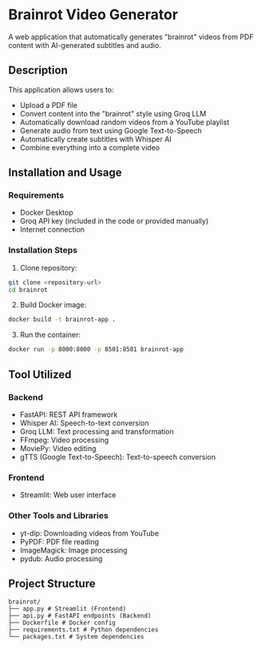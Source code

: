 # Brainrot Video Generator 

A web application that automatically generates "brainrot" videos from PDF content with AI-generated subtitles and audio.

##  Description

This application allows users to:
- Upload a PDF file
- Convert content into the "brainrot" style using Groq LLM
- Automatically download random videos from a YouTube playlist
- Generate audio from text using Google Text-to-Speech
- Automatically create subtitles with Whisper AI
- Combine everything into a complete video

## Installation and Usage

### Requirements
- Docker Desktop
- Groq API key (included in the code or provided manually)
- Internet connection

### Installation Steps

1. Clone repository:
```bash
git clone <repository-url>
cd brainrot
```

2. Build Docker image:
```bash
docker build -t brainrot-app .
```

3. Run the container:
```bash
docker run -p 8000:8000 -p 8501:8501 brainrot-app
```

##  Tool Utilized

### Backend
- FastAPI: REST API framework
- Whisper AI: Speech-to-text conversion
- Groq LLM: Text processing and transformation
- FFmpeg: Video processing
- MoviePy: Video editing
- gTTS (Google Text-to-Speech): Text-to-speech conversion

### Frontend
- Streamlit: Web user interface

### Other Tools and Libraries
- yt-dlp: Downloading videos from YouTube
- PyPDF: PDF file reading
- ImageMagick: Image processing
- pydub: Audio processing

##  Project Structure
```
brainrot/
├── app.py # Streamlit (Frontend)
├── api.py # FastAPI endpoints (Backend)
├── Dockerfile # Docker config
├── requirements.txt # Python dependencies
└── packages.txt # System dependencies
